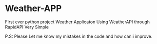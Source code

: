 # Weather-APP
First ever python project
Weather Applicaton
Using WeatherAPI through RapidAPI
Very Simple


P.S: Please Let me know my mistakes in the code and how can i improve.
